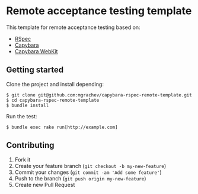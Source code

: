 # Remote acceptance testing template

This template for remote acceptance testing based on:

* [RSpec](https://github.com/rspec/rspec)
* [Capybara](https://github.com/jnicklas/capybara)
* [Capybara WebKit](https://github.com/thoughtbot/capybara-webkit)

## Getting started

Clone the project and install depending:

    $ git clone git@github.com:mgrachev/capybara-rspec-remote-template.git
    $ cd capybara-rspec-remote-template
    $ bundle install

Run the test:

    $ bundle exec rake run[http://example.com]

## Contributing

1. Fork it
2. Create your feature branch (`git checkout -b my-new-feature`)
3. Commit your changes (`git commit -am 'Add some feature'`)
4. Push to the branch (`git push origin my-new-feature`)
5. Create new Pull Request
